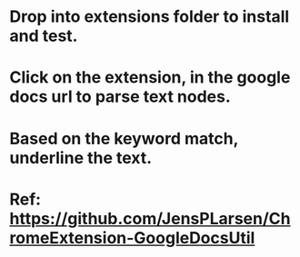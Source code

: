 # Drop into extensions folder to install and test.
# Click on the extension, in the google docs url to parse text nodes.
# Based on the keyword match, underline the text.
# Ref: https://github.com/JensPLarsen/ChromeExtension-GoogleDocsUtil
